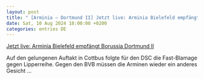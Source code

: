 ```yaml
---
layout: post
title: " [Arminia – Dortmund II] Jetzt live: Arminia Bielefeld empfängt Borussia Dortmund II"
date: Sat, 10 Aug 2024 18:00:00 +0200
categories: entries DE
---
```

[Jetzt live: Arminia Bielefeld empfängt Borussia Dortmund II](https://www.nw.de/sport/fussball/dsc_arminia_bielefeld/23911930_Jetzt-live-Arminia-Bielefeld-empfaengt-Borussia-Dortmund-II.html)

Auf den gelungenen Auftakt in Cottbus folgte für den DSC die Fast-Blamage gegen Lipperreihe. Gegen den BVB müssen die Arminen wieder ein anderes Gesicht ...

